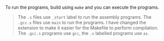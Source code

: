 To run the programs, build using `make` and you can execute the programs.

> The `.s` files use `_start` label to run the assembly programs. The `.gcc.s` files use `main` to run the programs. I have changed the extension to make it easier for the Makefile to perform compilation. The `.gcc.s` programs use `gcc`, the `.s` labelled programs use `as`.

